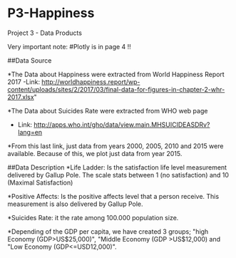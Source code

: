 # P3-Happiness
Project 3 - Data Products

Very important note: #Plotly is in page 4 !!


##Data Source

*The Data about Happiness were extracted from World Happiness Report 2017
  -Link: http://worldhappiness.report/wp-content/uploads/sites/2/2017/03/final-data-for-figures-in-chapter-2-whr-2017.xlsx"
  
*The Data about Suicides Rate were extracted from WHO web page
  - Link: http://apps.who.int/gho/data/view.main.MHSUICIDEASDRv?lang=en
  
*From this last link, just data from years 2000, 2005, 2010 and 2015 were available. Because of this, we plot just data from year 2015. 

##Data Description
*Life Ladder: Is the satisfaction life level measurement delivered by Gallup Pole. The scale stats between 1 (no satisfaction) and 10 (Maximal Satisfaction)

*Positive Affects: Is the positive affects level that a person receive. This measurement is also delivered by Gallup Pole. 

*Suicides Rate: it the rate among 100.000 population size.

*Depending of the GDP per capita, we have created 3 groups; "high Economy (GDP>US$25,000)", "Middle Economy (GDP >US$12,000) and "Low Economy (GDP<=USD12,000)".
